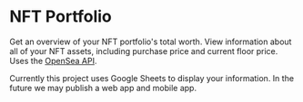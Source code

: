# NFT Portfolio

Get an overview of your NFT portfolio's total worth. View information about all of your NFT assets, including purchase price and current floor price. Uses the [OpenSea API](https://docs.opensea.io/reference/api-overview).

Currently this project uses Google Sheets to display your information. In the future we may publish a web app and mobile app.
